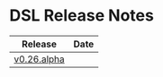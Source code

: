# DSL Release Notes

| Release     | Date        |
| ----------- | ----------- |
| [v0.26.alpha](/Release%20Notes/v0.26.alpha)
